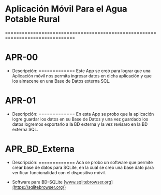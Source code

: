 # Aplicación Móvil Para el Agua Potable Rural
=============================================================================== 

# APR-00

 - Descripción:
  =============
Este App se creó para lograr que una Aplicación móvil
nos permita ingresar datos en dicha aplicación y que los almacene en
una Base de Datos externa SQL.

# APR-01

 - Descripción:
=============
En esta App se probo que la aplicación logre guardar los datos en su Base de Datos
y una vez guardado los datos logremos exportarlo a la BD externa y la vez revisaro
en la BD externa SQL.

# APR_BD_Externa

 - Descripción:
=============
Acá se probo un software que permite crear base de datos para SQLite, en la cual se 
creo una base dato para verificar funcionalidad con el dispositivo móvil.

 - Software para BD-SQLite [www.sqlitebrowser.org](https://sqlitebrowser.org/)


   


